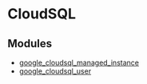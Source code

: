 # CloudSQL

## Modules

- [google_cloudsql_managed_instance](./managed_instance.md)
- [google_cloudsql_user](./user.md)
